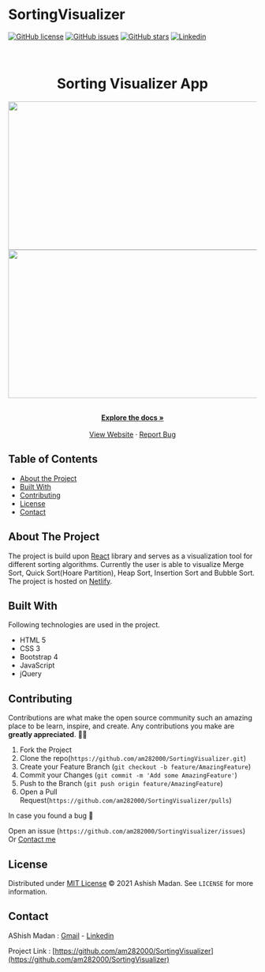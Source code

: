 # SortingVisualizer
[![GitHub license](https://img.shields.io/github/license/am282000/SortingVisualizer)](https://github.com/am282000/SortingVisualizer/blob/main/LICENSE)
[![GitHub issues](https://img.shields.io/github/issues/am282000/SortingVisualizer)](https://github.com/am282000/SortingVisualizer/issues)
[![GitHub stars](https://img.shields.io/github/stars/am282000/SortingVisualizer)](https://github.com/am282000/SortingVisualizer/stargazers)
[![Linkedin](https://img.shields.io/badge/opensource-linkedin-blue.svg?style=flat-square)](https://www.linkedin.com/in/ashish2000/)

<!-- PROJECT LOGO -->
<br />

<h1 align="center">Sorting Visualizer App</h1>
    
<p align="center">   
<img src="https://user-images.githubusercontent.com/48623131/93720195-28265d80-fba5-11ea-8b81-1387f210d1b2.png" 
width="600" height="300">
<br/>
<img src="https://user-images.githubusercontent.com/48623131/94051619-6a45de00-fdf5-11ea-8674-613b4b05eb1c.gif" width= "600" height="300">
</p>
<p align="center">
    <br />
    <a href="https://github.com/am282000/SortingVisualizer/blob/master/README.md"><strong>Explore the docs »</strong></a>
    <br />
    <br />
    <a href="https://vsabuddy.netlify.app/">View Website</a>
    ·
    <a href="https://github.com/am282000/SortingVisualizer/issues">Report Bug</a>
</p>

<!-- TABLE OF CONTENTS -->

## Table of Contents

- [About the Project](#about-the-project)
- [Built With](#built-with)
- [Contributing](#contributing)
- [License](#license)
- [Contact](#contact)

<!-- ABOUT THE PROJECT -->

## About The Project

The project is build upon [React](https://reactjs.org/) library and serves as a visualization tool for different sorting
algorithms. Currently the user is able to visualize Merge Sort, Quick Sort(Hoare Partition), Heap Sort, Insertion Sort and Bubble Sort.
<br/>
The project is hosted on [Netlify](https://vsabuddy.netlify.app/).

## Built With

Following technologies are used in the project.

- HTML 5
- CSS 3
- Bootstrap 4
- JavaScript
- jQuery

<!-- CONTRIBUTING -->

## Contributing

Contributions are what make the open source community such an amazing place to be learn, inspire, and create. Any contributions you make are **greatly appreciated**. 🙌🙌

1. Fork the Project
2. Clone the repo(`https://github.com/am282000/SortingVisualizer.git`)
3. Create your Feature Branch (`git checkout -b feature/AmazingFeature`)
4. Commit your Changes (`git commit -m 'Add some AmazingFeature'`)
5. Push to the Branch (`git push origin feature/AmazingFeature`)
6. Open a Pull Request(`https://github.com/am282000/SortingVisualizer/pulls`)

In case you found a bug 🐛

Open an issue (`https://github.com/am282000/SortingVisualizer/issues`)<br/>
Or
[Contact me](#contact)

<!-- LICENSE -->

## License

Distributed under [MIT License](https://github.com/am282000/SortingVisualizer/blob/main/LICENSE) © 2021 Ashish Madan. See `LICENSE` for more information.

<!-- CONTACT -->

## Contact

AShish Madan : [Gmail](mailto:madaansahaab777@gmail.com) - [Linkedin](https://www.linkedin.com/in/ashish2000/)

Project Link : [https://github.com/am282000/SortingVisualizer](https://github.com/am282000/SortingVisualizer)

<br/>
